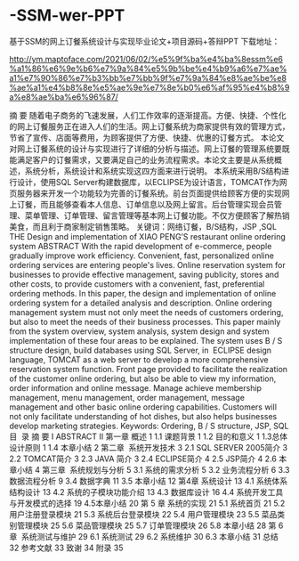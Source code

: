 # -SSM-wer-PPT
基于SSM的网上订餐系统设计与实现毕业论文+项目源码+答辩PPT
​
下载地址：

http://ym.maptoface.com/2021/06/02/%e5%9f%ba%e4%ba%8essm%e6%a1%86%e6%9e%b6%e7%9a%84%e5%9b%be%e4%b9%a6%e7%ae%a1%e7%90%86%e7%b3%bb%e7%bb%9f%e7%9a%84%e8%ae%be%e8%ae%a1%e4%b8%8e%e5%ae%9e%e7%8e%b0%e6%af%95%e4%b8%9a%e8%ae%ba%e6%96%87/

摘 要
随着电子商务的飞速发展，人们工作效率的逐渐提高。方便、快捷、个性化的网上订餐服务正在进入人们的生活。网上订餐系统为商家提供有效的管理方式，节省了宣传、店面等费用，为顾客提供了方便、快捷、优惠的订餐方式。
本论文对网上订餐系统的设计与实现进行了详细的分析与描述。网上订餐的管理系统要既能满足客户的订餐需求，又要满足自己的业务流程需求。本论文主要是从系统概述，系统分析，系统设计和系统实现这四方面来进行说明。
本系统采用B/S结构进行设计，使用SQL Server构建数据库，以ECLIPSE为设计语言，TOMCAT作为网页服务器来开发一个功能较为完善的订餐系统。前台页面提供给顾客方便的实现网上订餐，而且能够查看本人信息、订单信息以及网上留言。后台管理实现会员管理、菜单管理、订单管理、留言管理等基本网上订餐功能。不仅方便顾客了解热销美食，而且利于商家制定销售策略。
关键词：网络订餐，B/S结构，JSP ,SQL
THE Design and implementation of XIAO PENG’S restaurant online ordering system
ABSTRACT
With the rapid development of e-commerce, people gradually improve work efficiency. Convenient, fast, personalized online ordering services are entering people's lives. Online reservation system for businesses to provide effective management, saving publicity, stores and other costs, to provide customers with a convenient, fast, preferential ordering methods.
In this paper, the design and implementation of online ordering system for a detailed analysis and description. Online ordering management system must not only meet the needs of customers ordering, but also to meet the needs of their business processes. This paper mainly from the system overview, system analysis, system design and system implementation of these four areas to be explained.
The system uses B / S structure design, build databases using SQL Server, in  ECLIPSE design language, TOMCAT as a web server to develop a more
comprehensive reservation system function. Front page provided to facilitate the realization of the customer online ordering, but also be able to view my information, order information and online message. Manage achieve membership management, menu management, order management, message management and other basic online ordering capabilities. Customers will not only facilitate understanding of hot dishes, but also helps businesses develop marketing strategies.
Keywords: Ordering, B / S structure, JSP, SQL
目  录
摘 要 I
ABSTRACT II
第一章 概述 1
1.1 课题背景 1
1.2 目的和意义 1
1.3总体设计原则 1
1.4 本章小结 2
第二章  系统开发技术 3
2.1 SQL SERVER 2005简介 3
2.2 TOMCAT简介 3
2.3 JAVA 简介 3
2.4 ECLIPSE简介 4
2.5 JSP简介 4
2.6 本章小结 4
第三章  系统规划与分析 5
3.1 系统的需求分析 5
3.2 业务流程分析 6
3.3 数据流程分析 9
3.4 数据字典 11
3.5 本章小结 12
第4章 系统设计 13
4.1 系统体系结构设计 13
4.2 系统的子模块功能介绍 13
4.3 数据库设计 16
4.4 系统开发工具与开发模式的选择 19
4.5本章小结 20
第 5 章 系统的实现 21
5.1 系统首页 21
5.2 用户注册登录模块 21
5.3 系统后台登录模块 22
5.4 用户管理模块 23
5.5 菜品类别管理模块 25
5.6 菜品管理模块 25
5.7 订单管理模块 26
5.8 本章小结 28
第 6 章  系统测试与维护 29
6.1 系统测试 29
6.2 系统维护 30
6.3 本章小结 31
总结 32
参考文献 33
致谢 34
附录 35

                

​
